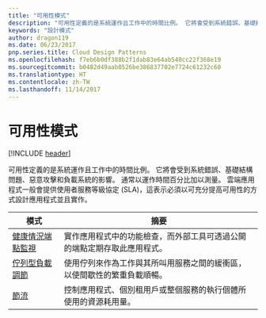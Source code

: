 ```yaml
---
title: "可用性模式"
description: "可用性定義的是系統運作且工作中的時間比例。 它將會受到系統錯誤、基礎結構問題、惡意攻擊和負載系統的影響。 通常以運作時間百分比加以測量。 雲端應用程式一般會提供使用者服務等級協定 (SLA)，這表示必須以可充分提高可用性的方式設計應用程式並且實作。"
keywords: "設計模式"
author: dragon119
ms.date: 06/23/2017
pnp.series.title: Cloud Design Patterns
ms.openlocfilehash: f7eb6b0df388b2f1dab83e64ab540cc22f368e19
ms.sourcegitcommit: b0482d49aab0526be386837702e7724c61232c60
ms.translationtype: HT
ms.contentlocale: zh-TW
ms.lasthandoff: 11/14/2017
---
```

# <a name="availability-patterns"></a>可用性模式

[!INCLUDE [header](../../_includes/header.md)]

可用性定義的是系統運作且工作中的時間比例。 它將會受到系統錯誤、基礎結構問題、惡意攻擊和負載系統的影響。 通常以運作時間百分比加以測量。 雲端應用程式一般會提供使用者服務等級協定 (SLA)，這表示必須以可充分提高可用性的方式設計應用程式並且實作。

| 模式 | 摘要 |
| ------- | ------- |
| [健康情況端點監視](../health-endpoint-monitoring.md) | 實作應用程式中的功能檢查，而外部工具可透過公開的端點定期存取此應用程式。 |
| [佇列型負載調節](../queue-based-load-leveling.md) | 使用佇列來作為工作與其所叫用服務之間的緩衝區，以使間歇性的繁重負載順暢。 |
| [節流](../throttling.md) | 控制應用程式、個別租用戶或整個服務的執行個體所使用的資源耗用量。 |